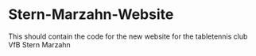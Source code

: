 # Stern-Marzahn-Website
This should contain the code for the new website for the tabletennis club VfB Stern Marzahn
